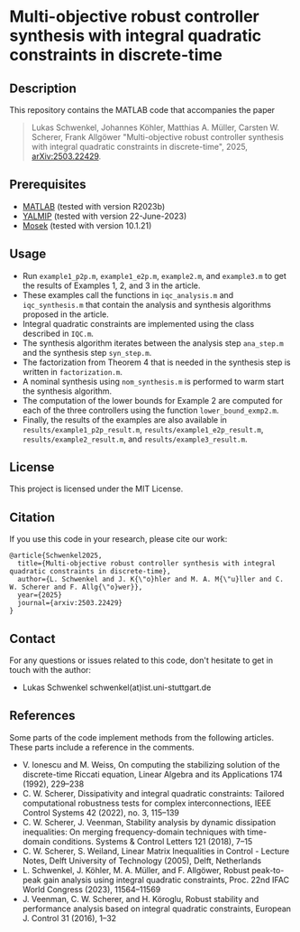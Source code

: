 # Multi-objective robust controller synthesis with integral quadratic constraints in discrete-time

## Description

This repository contains the MATLAB code that accompanies the paper 
> Lukas Schwenkel, Johannes Köhler, Matthias A. Müller, Carsten W. Scherer, Frank Allgöwer "Multi-objective robust controller synthesis with integral quadratic constraints in discrete-time", 2025, [arXiv:2503.22429](https://arxiv.org/abs/2503.22429).


## Prerequisites

- [MATLAB](https://de.mathworks.com/products/matlab.html) (tested with version R2023b) 
- [YALMIP](https://yalmip.github.io/) (tested with version 22-June-2023)
- [Mosek](https://www.mosek.com/) (tested with version 10.1.21)

## Usage

* Run `example1_p2p.m`, `example1_e2p.m`, `example2.m`, and `example3.m` to get the results of Examples 1, 2, and 3 in the article.
* These examples call the functions in `iqc_analysis.m` and `iqc_synthesis.m` that contain the analysis and synthesis algorithms proposed in the article.
* Integral quadratic constraints are implemented using the class described in `IQC.m`.
* The synthesis algorithm iterates between the analysis step `ana_step.m` and the synthesis step `syn_step.m`.
* The factorization from Theorem 4 that is needed in the synthesis step is written in `factorization.m`.
* A nominal synthesis using `nom_synthesis.m` is performed to warm start the synthesis algorithm.
* The computation of the lower bounds for Example 2 are computed for each of the three controllers using the function `lower_bound_exmp2.m`.
* Finally, the results of the examples are also available in `results/example1_p2p_result.m`, `results/example1_e2p_result.m`, `results/example2_result.m`, and `results/example3_result.m`.

## License

This project is licensed under the MIT License.

## Citation

If you use this code in your research, please cite our work:

```text
@article{Schwenkel2025,
  title={Multi-objective robust controller synthesis with integral quadratic constraints in discrete-time},
  author={L. Schwenkel and J. K{\"o}hler and M. A. M{\"u}ller and C. W. Scherer and F. Allg{\"o}wer}},
  year={2025}
  journal={arxiv:2503.22429}
}
```
  
## Contact

For any questions or issues related to this code, don't hesitate to get in touch with the author:

- Lukas Schwenkel schwenkel(at)ist.uni-stuttgart.de

## References
Some parts of the code implement methods from the following articles. These parts include a reference in the comments.

- V. Ionescu and M. Weiss, On computing the stabilizing solution of the discrete-time Riccati equation, Linear Algebra and its Applications 174 (1992), 229–238
- C. W. Scherer, Dissipativity and integral quadratic constraints: Tailored computational robustness tests for complex interconnections, IEEE Control Systems 42 (2022), no. 3, 115–139
- C. W. Scherer, J. Veenman, Stability analysis by dynamic dissipation inequalities: On merging frequency-domain techniques with time-domain conditions. Systems & Control Letters 121 (2018), 7–15
- C. W. Scherer, S. Weiland, Linear Matrix Inequalities in Control - Lecture Notes, Delft University of Technology (2005), Delft, Netherlands
- L. Schwenkel, J. Köhler, M. A. Müller, and F. Allgöwer, Robust peak-to-peak gain analysis using integral quadratic constraints, Proc. 22nd IFAC World Congress (2023), 11564–11569
- J. Veenman, C. W. Scherer, and H. Köroglu, Robust stability and performance analysis based on integral quadratic constraints, European J. Control 31 (2016), 1–32

